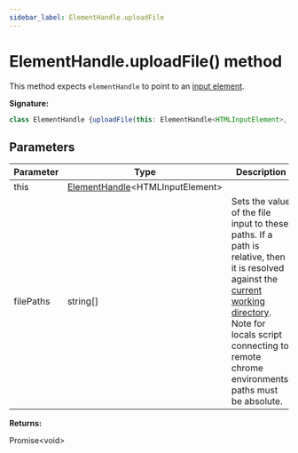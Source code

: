 ```yaml
---
sidebar_label: ElementHandle.uploadFile
---
```

# ElementHandle.uploadFile() method

This method expects `elementHandle` to point to an [input element](https://developer.mozilla.org/en-US/docs/Web/HTML/Element/input).

**Signature:**

```typescript
class ElementHandle {uploadFile(this: ElementHandle<HTMLInputElement>, ...filePaths: string[]): Promise<void>;}
```

## Parameters

|  Parameter | Type | Description |
|  --- | --- | --- |
|  this | [ElementHandle](./puppeteer.elementhandle.md)&lt;HTMLInputElement&gt; |  |
|  filePaths | string\[\] | Sets the value of the file input to these paths. If a path is relative, then it is resolved against the [current working directory](https://nodejs.org/api/process.html#process_process_cwd). Note for locals script connecting to remote chrome environments, paths must be absolute. |

**Returns:**

Promise&lt;void&gt;

